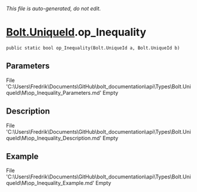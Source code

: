 *This file is auto-generated, do not edit.*

# [Bolt.UniqueId](Types/Bolt.UniqueId.md).op_Inequality
`public static bool op_Inequality(Bolt.UniqueId a, Bolt.UniqueId b)`
## Parameters
File 'C:\Users\Fredrik\Documents\GitHub\bolt_documentation\api\Types\Bolt.UniqueId\M\op_Inequality_Parameters.md' Empty
## Description
File 'C:\Users\Fredrik\Documents\GitHub\bolt_documentation\api\Types\Bolt.UniqueId\M\op_Inequality_Description.md' Empty
## Example
File 'C:\Users\Fredrik\Documents\GitHub\bolt_documentation\api\Types\Bolt.UniqueId\M\op_Inequality_Example.md' Empty

